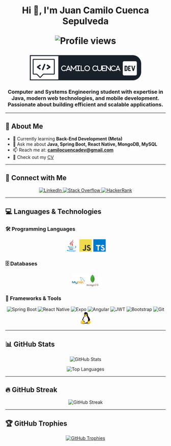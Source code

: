 <h1 align="center">Hi 👋, I'm Juan Camilo Cuenca Sepulveda <p align="center">
  <img src="https://komarev.com/ghpvc/?username=camilocuenca&label=Profile%20views&color=0e75b6&style=flat" alt="Profile views" />
</p></h1>

<p align="center">
  <img src="Group 3.svg" alt="Logo" width="350" />
</p>

<h3 align="center">Computer and Systems Engineering student with expertise in Java, modern web technologies, and mobile development. Passionate about building efficient and scalable applications.</h3>

---



## 🚀 About Me
- 🌱 Currently learning **Back-End Development (Meta)**
- 💬 Ask me about **Java, Spring Boot, React Native, MongoDB, MySQL**
- 📫 Reach me at: **camilocuencadev@gmail.com**
- 📄 Check out my [CV](https://www.canva.com/design/DAFwt-tIY88/74qKONxw-DZWDMkprfURpQ/view?utm_content=DAFwt-tIY88&utm_campaign=designshare&utm_medium=link&utm_source=editor)

---

## 🔗 Connect with Me
<p align="center">
  <a href="https://linkedin.com/in/juan-camilo-cuenca-sepulveda" target="_blank">
    <img src="https://raw.githubusercontent.com/rahuldkjain/github-profile-readme-generator/master/src/images/icons/Social/linked-in-alt.svg" alt="LinkedIn" height="30" width="40" />
  </a>
  <a href="https://stackoverflow.com/users/25420157" target="_blank">
    <img src="https://raw.githubusercontent.com/rahuldkjain/github-profile-readme-generator/master/src/images/icons/Social/stack-overflow.svg" alt="Stack Overflow" height="30" width="40" />
  </a>
  <a href="https://www.hackerrank.com/juan-camilo-cuenca-sepulveda" target="_blank">
    <img src="https://raw.githubusercontent.com/rahuldkjain/github-profile-readme-generator/master/src/images/icons/Social/hackerrank.svg" alt="HackerRank" height="30" width="40" />
  </a>
</p>

---

## 💻 Languages & Technologies

### 🛠️ Programming Languages
<p align="center">
  <img src="https://raw.githubusercontent.com/devicons/devicon/master/icons/java/java-original.svg" alt="Java" width="40" height="40" />
  <img src="https://raw.githubusercontent.com/devicons/devicon/master/icons/javascript/javascript-original.svg" alt="JavaScript" width="40" height="40" />
  <img src="https://raw.githubusercontent.com/devicons/devicon/master/icons/typescript/typescript-original.svg" alt="TypeScript" width="40" height="40" />
</p>

### 🗄️ Databases
<p align="center">
  <img src="https://raw.githubusercontent.com/devicons/devicon/master/icons/mysql/mysql-original-wordmark.svg" alt="MySQL" width="40" height="40" />
  <img src="https://raw.githubusercontent.com/devicons/devicon/master/icons/mongodb/mongodb-original-wordmark.svg" alt="MongoDB" width="40" height="40" />
</p>

### 🚀 Frameworks & Tools
<p align="center">
  <img src="https://www.vectorlogo.zone/logos/springio/springio-icon.svg" alt="Spring Boot" width="40" height="40" />
  <img src="https://reactnative.dev/img/header_logo.svg" alt="React Native" width="40" height="40" />
  <img src="https://www.svgrepo.com/show/373591/expo.svg" alt="Expo" width="40" height="40" />
  <img src="https://angular.io/assets/images/logos/angular/angular.svg" alt="Angular" width="40" height="40" />
  <img src="https://jwt.io/img/pic_logo.svg" alt="JWT" width="40" height="40" />
  <img src="https://upload.wikimedia.org/wikipedia/commons/thumb/b/b2/Bootstrap_logo.svg/2560px-Bootstrap_logo.svg.png" alt="Bootstrap" width="40" height="40" />
  <img src="https://www.vectorlogo.zone/logos/git-scm/git-scm-icon.svg" alt="Git" width="40" height="40" />
  <img src="https://raw.githubusercontent.com/devicons/devicon/master/icons/linux/linux-original.svg" alt="Linux" width="40" height="40" />
</p>

---

## 📊 GitHub Stats
<p align="center">
  <img src="https://github-readme-stats.vercel.app/api?username=camilocuenca&show_icons=true&locale=en&theme=tokyonight" alt="GitHub Stats" />
</p>

<p align="center">
  <img src="https://github-readme-stats.vercel.app/api/top-langs?username=camilocuenca&show_icons=true&locale=en&layout=compact&theme=tokyonight" alt="Top Languages" />
</p>

---

## 🔥 GitHub Streak
<p align="center">
  <img src="https://github-readme-streak-stats.herokuapp.com/?user=camilocuenca&theme=tokyonight" alt="GitHub Streak" />
</p>

---

## 🏆 GitHub Trophies
<p align="center">
  <a href="https://github.com/ryo-ma/github-profile-trophy">
    <img src="https://github-profile-trophy.vercel.app/?username=camilocuenca&margin-w=15&margin-h=15&theme=tokyonight" alt="GitHub Trophies" />
  </a>
</p>
